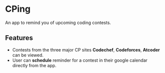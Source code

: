 # CPing
An app to remind you of upcoming coding contests.
## Features
- Contests from the three major CP sites **Codechef**, **Codeforces**, **Atcoder** can be viewed.
- User can **schedule** reminder for a contest in their google calendar directly from the app.